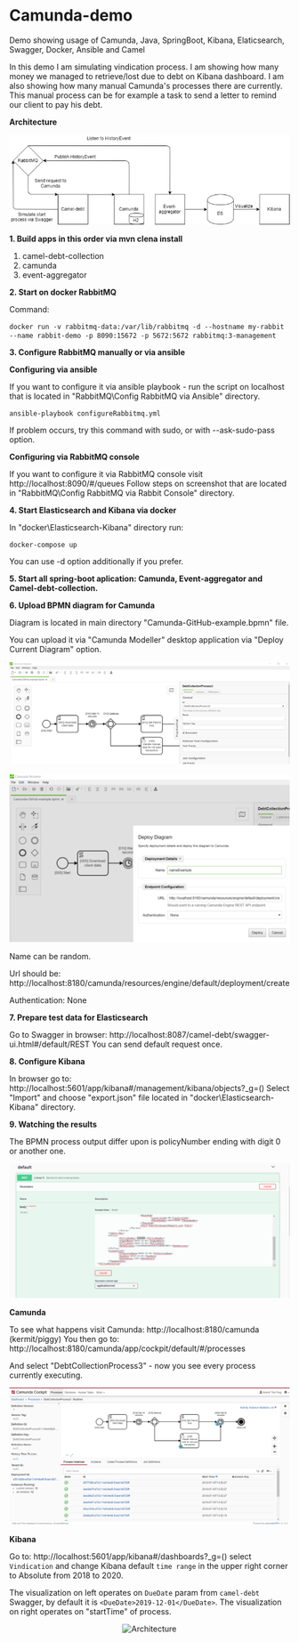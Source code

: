 # Camunda-demo
Demo showing usage of Camunda, Java, SpringBoot, Kibana, Elaticsearch, Swagger, Docker, Ansible and Camel

In this demo I am simulating vindication process. I am showing how many money we managed to retrieve/lost due to debt on Kibana dashboard. I am also showing how many manual Camunda's processes there are currently. This manual process can be for example a task to send a letter to remind our client to pay his debt.

<b> Architecture </b>
<p align="center">
    <img alt="Architecture" src="https://raw.githubusercontent.com/KamilWitkowski7/Camunda-demo/master/readme-images/diagram.png" />
</p>

<b>1. Build apps in this order via mvn clena install</b>
1. camel-debt-collection
2. camunda
3. event-aggregator

<b>2. Start on docker RabbitMQ</b>

Command: 
```
docker run -v rabbitmq-data:/var/lib/rabbitmq -d --hostname my-rabbit --name rabbit-demo -p 8090:15672 -p 5672:5672 rabbitmq:3-management
```
<b>3. Configure RabbitMQ manually or via ansible</b>

<b> Configuring via ansible </b>

If you want to configure it via ansible playbook - run the script on localhost that is located in "RabbitMQ\Config RabbitMQ via Ansible" directory.

```
ansible-playbook configureRabbitmq.yml
```
If problem occurs, try this command with sudo, or with --ask-sudo-pass option.

<b> Configuring via RabbitMQ console </b>

If you want to configure it via RabbitMQ console visit http://localhost:8090/#/queues
Follow steps on screenshot that are located in "RabbitMQ\Config RabbitMQ via Rabbit Console" directory.

<b>4. Start Elasticsearch and Kibana via docker</b>

In "docker\Elasticsearch-Kibana" directory run:
```
docker-compose up
```
You can use -d option additionally if you prefer.

<b>5. Start all spring-boot aplication: Camunda, Event-aggregator and Camel-debt-collection. </b>

<b>6. Upload BPMN diagram for Camunda</b>

Diagram is located in main directory "Camunda-GitHub-example.bpmn" file.

You can upload it via "Camunda Modeller" desktop application via "Deploy Current Diagram" option.

<p align="center">
    <img alt="Camunda Modeller" src="https://raw.githubusercontent.com/KamilWitkowski7/Camunda-demo/master/readme-images/Camunda_ModeleDemo.png" />
</p>
<p align="center">
    <img alt="Camunda Modeller" src="https://raw.githubusercontent.com/KamilWitkowski7/Camunda-demo/master/readme-images/Camunda_ModelerDemo2.png" />
</p>


Name can be random. 

Url should be: http://localhost:8180/camunda/resources/engine/default/deployment/create

Authentication: None 

<b>7. Prepare test data for Elasticsearch</b>

Go to Swagger in browser: http://localhost:8087/camel-debt/swagger-ui.html#/default/REST
You can send default request once. 

<b>8. Configure Kibana</b>

In browser go to: http://localhost:5601/app/kibana#/management/kibana/objects?_g=()
Select "Import" and choose "export.json" file located in "docker\Elasticsearch-Kibana" directory.

<b>9. Watching the results </b>

The BPMN process output differ upon is policyNumber ending with digit 0 or another one.

<p align="center">
    <img alt="Swagger" src="https://raw.githubusercontent.com/KamilWitkowski7/Camunda-demo/master/readme-images/swaggerDemo.png" />
</p>

<b> Camunda </b>

To see what happens visit Camunda: http://localhost:8180/camunda (kermit/piggy)
You then go to: http://localhost:8180/camunda/app/cockpit/default/#/processes

And select 	"DebtCollectionProcess3" - now you see every process currently executing.

<p align="center">
    <img alt="Camunda" src="https://raw.githubusercontent.com/KamilWitkowski7/Camunda-demo/master/readme-images/camundaDemo.png" />
</p>

<b> Kibana </b> 

Go to: http://localhost:5601/app/kibana#/dashboards?_g=()
select ```Vindication``` and change Kibana default ```time range``` in the upper right corner to Absolute from 2018 to 2020.

The visualization on left operates on ```DueDate``` param from ```camel-debt``` Swagger, by default it is 
```<DueDate>2019-12-01</DueDate>```.
The visualization on right operates on "startTime" of process.

<p align="center">
    <img alt="Architecture" src="https://raw.githubusercontent.com/KamilWitkowski7/Camunda-demo/master/readme-images/kibanaDemo.png" />
</p>


